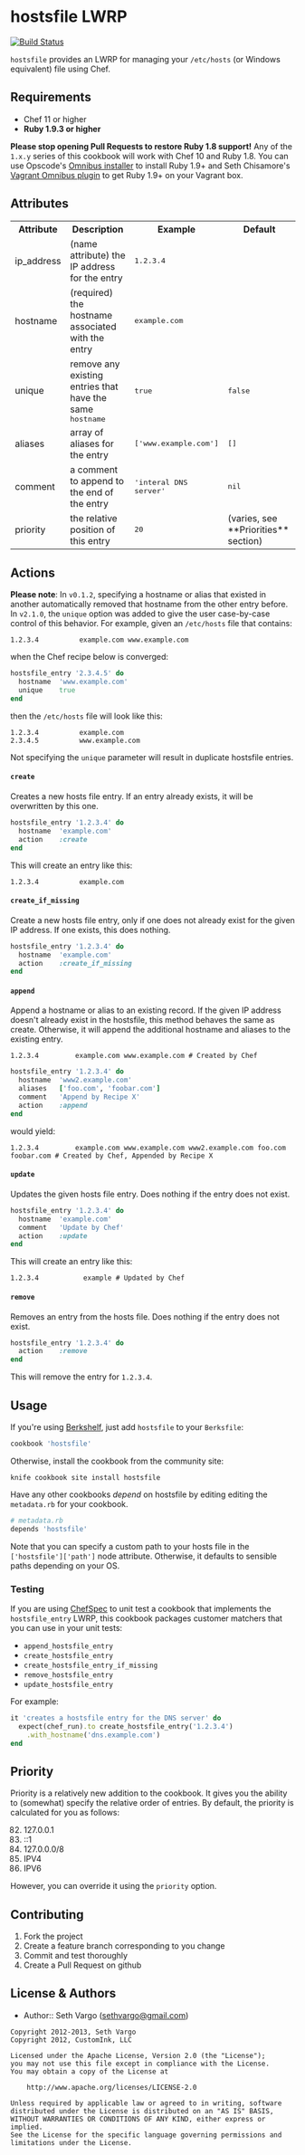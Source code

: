 hostsfile LWRP
==============
[![Build Status](https://travis-ci.org/customink-webops/hostsfile.png?branch=master)](https://travis-ci.org/customink-webops/hostsfile)

`hostsfile` provides an LWRP for managing your `/etc/hosts` (or Windows equivalent) file using Chef.


Requirements
------------
- Chef 11 or higher
- **Ruby 1.9.3 or higher**

**Please stop opening Pull Requests to restore Ruby 1.8 support!** Any of the `1.x.y` series of this cookbook will work with Chef 10 and Ruby 1.8. You can use Opscode's [Omnibus installer](http://www.opscode.com/blog/2012/06/29/omnibus-chef-packaging/) to install Ruby 1.9+ and Seth Chisamore's [Vagrant Omnibus plugin](https://github.com/schisamo/vagrant-omnibus) to get Ruby 1.9+ on your Vagrant box.


Attributes
----------
<table>
  <tr>
    <th>Attribute</th>
    <th>Description</th>
    <th>Example</th>
    <th>Default</th>
  </tr>
  <tr>
    <td>ip_address</td>
    <td>(name attribute) the IP address for the entry</td>
    <td><tt>1.2.3.4</tt></td>
    <td></td>
  </tr>
  <tr>
    <td>hostname</td>
    <td>(required) the hostname associated with the entry</td>
    <td><tt>example.com</tt></td>
    <td></td>
  </tr>
  <tr>
    <td>unique</td>
    <td>remove any existing entries that have the same <tt>hostname</tt></td>
    <td><tt>true</tt></td>
    <td><tt>false</tt></td>
  </tr>
  <tr>
    <td>aliases</td>
    <td>array of aliases for the entry</td>
    <td><tt>['www.example.com']</tt></td>
    <td><tt>[]</tt></td>
  </tr>
  <tr>
    <td>comment</td>
    <td>a comment to append to the end of the entry</td>
    <td><tt>'interal DNS server'</tt></td>
    <td><tt>nil</tt></td>
  </tr>
  <tr>
    <td>priority</td>
    <td>the relative position of this entry</td>
    <td><tt>20</tt></td>
    <td>(varies, see **Priorities** section)</td>
  </tr>
</table>


Actions
-------
**Please note**: In `v0.1.2`, specifying a hostname or alias that existed in another automatically removed that hostname from the other entry before. In `v2.1.0`, the `unique` option was added to give the user case-by-case control of this behavior. For example, given an `/etc/hosts` file that contains:

    1.2.3.4          example.com www.example.com

when the Chef recipe below is converged:

```ruby
hostsfile_entry '2.3.4.5' do
  hostname  'www.example.com'
  unique    true
end
```

then the `/etc/hosts` file will look like this:

    1.2.3.4          example.com
    2.3.4.5          www.example.com

Not specifying the `unique` parameter will result in duplicate hostsfile entries.

#### `create`
Creates a new hosts file entry. If an entry already exists, it will be overwritten by this one.

```ruby
hostsfile_entry '1.2.3.4' do
  hostname  'example.com'
  action    :create
end
```

This will create an entry like this:

    1.2.3.4          example.com

#### `create_if_missing`
Create a new hosts file entry, only if one does not already exist for the given IP address. If one exists, this does nothing.

```ruby
hostsfile_entry '1.2.3.4' do
  hostname  'example.com'
  action    :create_if_missing
end
```

#### `append`
Append a hostname or alias to an existing record. If the given IP address doesn't already exist in the hostsfile, this method behaves the same as create. Otherwise, it will append the additional hostname and aliases to the existing entry.

    1.2.3.4         example.com www.example.com # Created by Chef

```ruby
hostsfile_entry '1.2.3.4' do
  hostname  'www2.example.com'
  aliases   ['foo.com', 'foobar.com']
  comment   'Append by Recipe X'
  action    :append
end
```

would yield:

    1.2.3.4         example.com www.example.com www2.example.com foo.com foobar.com # Created by Chef, Appended by Recipe X


#### `update`
Updates the given hosts file entry. Does nothing if the entry does not exist.

```ruby
hostsfile_entry '1.2.3.4' do
  hostname  'example.com'
  comment   'Update by Chef'
  action    :update
end
```

This will create an entry like this:

    1.2.3.4           example # Updated by Chef

#### `remove`
Removes an entry from the hosts file. Does nothing if the entry does not
exist.

```ruby
hostsfile_entry '1.2.3.4' do
  action    :remove
end
```

This will remove the entry for `1.2.3.4`.


Usage
-----
If you're using [Berkshelf](http://berkshelf.com/), just add `hostsfile` to your `Berksfile`:

```ruby
cookbook 'hostsfile'
```

Otherwise, install the cookbook from the community site:

    knife cookbook site install hostsfile

Have any other cookbooks *depend* on hostsfile by editing editing the `metadata.rb` for your cookbook.

```ruby
# metadata.rb
depends 'hostsfile'
```

Note that you can specify a custom path to your hosts file in the `['hostsfile']['path']` node attribute. Otherwise, it defaults to sensible paths depending on your OS.

### Testing
If you are using [ChefSpec](https://github.com/sethvargo/chefspec) to unit test a cookbook that implements the `hostsfile_entry` LWRP, this cookbook packages customer matchers that you can use in your unit tests:

- `append_hostsfile_entry`
- `create_hostsfile_entry`
- `create_hostsfile_entry_if_missing`
- `remove_hostsfile_entry`
- `update_hostsfile_entry`

For example:

```ruby
it 'creates a hostsfile entry for the DNS server' do
  expect(chef_run).to create_hostsfile_entry('1.2.3.4')
    .with_hostname('dns.example.com')
end
```

Priority
--------
Priority is a relatively new addition to the cookbook. It gives you the ability to (somewhat) specify the relative order of entries. By default, the priority is calculated for you as follows:

82. 127.0.0.1
81. ::1
80. 127.0.0.0/8
60. IPV4
20. IPV6

However, you can override it using the `priority` option.


Contributing
------------
1. Fork the project
2. Create a feature branch corresponding to you change
3. Commit and test thoroughly
4. Create a Pull Request on github


License & Authors
-----------------
- Author:: Seth Vargo (sethvargo@gmail.com)

```text
Copyright 2012-2013, Seth Vargo
Copyright 2012, CustomInk, LLC

Licensed under the Apache License, Version 2.0 (the "License");
you may not use this file except in compliance with the License.
You may obtain a copy of the License at

    http://www.apache.org/licenses/LICENSE-2.0

Unless required by applicable law or agreed to in writing, software
distributed under the License is distributed on an "AS IS" BASIS,
WITHOUT WARRANTIES OR CONDITIONS OF ANY KIND, either express or implied.
See the License for the specific language governing permissions and
limitations under the License.
```
